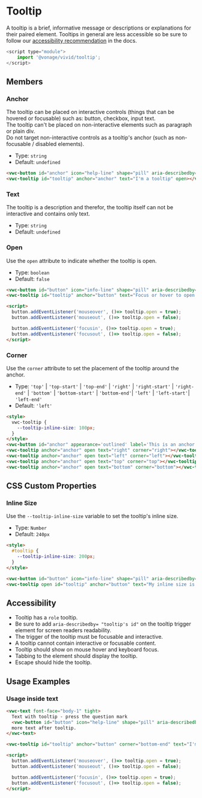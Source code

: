 # Tooltip

A tooltip is a brief, informative message or descriptions or explanations for their paired element. Tooltips in general are less accessible so be sure to follow our [accessibility recommendation](#accessibility) in the docs.

```js
<script type="module">
    import '@vonage/vivid/tooltip';
</script>
```

## Members

### Anchor

The tooltip can be placed on interactive controls (things that can be hovered or focusable) such as: button, checkbox, input text.  
The tooltip can't be placed on non-interactive elements such as paragraph or plain div.  
Do not target non-interactive controls as a tooltip's anchor (such as non-focusable / disabled elements).

- Type: `string`
- Default: `undefined`

```html preview
<vwc-button id="anchor" icon="help-line" shape="pill" aria-describedby="tooltip"></vwc-button>
<vwc-tooltip id="tooltip" anchor="anchor" text="I'm a tooltip" open></vwc-tooltip>
```

### Text

The tooltip is a description and therefor, the tooltip itself can not be interactive and contains only text.

- Type: `string`
- Default: `undefined`

### Open

Use the `open` attribute to indicate whether the tooltip is open.

- Type: `boolean`
- Default: `false`

```html preview
<vwc-button id="button" icon="info-line" shape="pill" aria-describedby="tooltip"></vwc-button>
<vwc-tooltip id="tooltip" anchor="button" text="Focus or hover to open."></vwc-tooltip>

<script>
  button.addEventListener('mouseover', ()=> tooltip.open = true);
  button.addEventListener('mouseout', ()=> tooltip.open = false);

  button.addEventListener('focusin', ()=> tooltip.open = true);
  button.addEventListener('focusout', ()=> tooltip.open = false);
</script>
```

### Corner

Use the `corner` attribute to set the placement of the tooltip around the anchor.

- Type: `'top'` | `'top-start'` | `'top-end'` | `'right'` | `'right-start'` | `'right-end'` | `'bottom'` | `'bottom-start'` | `'bottom-end'`| `'left'` | `'left-start'`| `'left-end'`
- Default: `'left'`

```html preview center
<style>
  vwc-tooltip {
    --tooltip-inline-size: 100px;
  }
</style>
<vwc-button id="anchor" appearance='outlined' label='This is an anchor'></vwc-button>
<vwc-tooltip anchor="anchor" open text="right" corner="right"></vwc-tooltip>
<vwc-tooltip anchor="anchor" open text="left" corner="left"></vwc-tooltip>
<vwc-tooltip anchor="anchor" open text="top" corner="top"></vwc-tooltip>
<vwc-tooltip anchor="anchor" open text="bottom" corner="bottom"></vwc-tooltip>
```

## CSS Custom Properties

### Inline Size

Use the `--tooltip-inline-size` variable to set the tooltip's inline size.

- Type: `Number`
- Default: `240px`

```html preview
<style>
  #tooltip {
    --tooltip-inline-size: 200px;
  }
</style>

<vwc-button id="button" icon="info-line" shape="pill" aria-describedby="tooltip"></vwc-button>
<vwc-tooltip open id="tooltip" anchor="button" text="My inline size is 200px"></vwc-tooltip>
```

## Accessibility

- Tooltip has a `role` tooltip.
- Be sure to add `aria-describedby= "tooltip's id"` on the tooltip trigger element for screen readers readability.
- The trigger of the tooltip must be focusable and interactive.
- A tooltip cannot contain interactive or focusable content.
- Tooltip should show on mouse hover and keyboard focus.
- Tabbing to the element should display the tooltip.
- Escape should hide the tooltip.

## Usage Examples

### Usage inside text

```html preview
<vwc-text font-face="body-1" tight>
  Text with tooltip - press the question mark
  <vwc-button id="button" icon="help-line" shape="pill" aria-describedby="tooltip"></vwc-button>
  more text after tooltip.
</vwc-text>

<vwc-tooltip id="tooltip" anchor="button" corner="bottom-end" text="I'm the tooltip content"></vwc-tooltip>

<script>
  button.addEventListener('mouseover', ()=> tooltip.open = true);
  button.addEventListener('mouseout', ()=> tooltip.open = false);

  button.addEventListener('focusin', ()=> tooltip.open = true);
  button.addEventListener('focusout', ()=> tooltip.open = false);
</script>
```